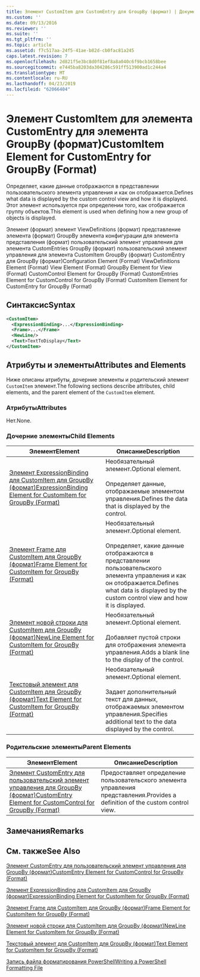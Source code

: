 ```yaml
---
title: Элемент CustomItem для CustomEntry для GroupBy (формат) | Документация Майкрософт
ms.custom: ''
ms.date: 09/13/2016
ms.reviewer: ''
ms.suite: ''
ms.tgt_pltfrm: ''
ms.topic: article
ms.assetid: f7c517aa-24f5-41ae-b82d-cb0fac81a245
caps.latest.revision: 7
ms.openlocfilehash: 2d821f5e3bc8d0f81ef8a8a040c6f9bcb1658bee
ms.sourcegitcommit: e7445ba8203da304286c591ff513900ad1c244a4
ms.translationtype: MT
ms.contentlocale: ru-RU
ms.lasthandoff: 04/23/2019
ms.locfileid: "62066404"
---
```

# <a name="customitem-element-for-customentry-for-groupby-format"></a><span data-ttu-id="860ee-102">Элемент CustomItem для элемента CustomEntry для элемента GroupBy (формат)</span><span class="sxs-lookup"><span data-stu-id="860ee-102">CustomItem Element for CustomEntry for GroupBy (Format)</span></span>

<span data-ttu-id="860ee-103">Определяет, какие данные отображаются в представлении пользовательского элемента управления и как он отображается.</span><span class="sxs-lookup"><span data-stu-id="860ee-103">Defines what data is displayed by the custom control view and how it is displayed.</span></span> <span data-ttu-id="860ee-104">Этот элемент используется при определении того, как отображается группу объектов.</span><span class="sxs-lookup"><span data-stu-id="860ee-104">This element is used when defining how a new group of objects is displayed.</span></span>

<span data-ttu-id="860ee-105">Элемент (формат) элемент ViewDefinitions (формат) представление элемента (формат) GroupBy элемента конфигурации для элемента представления (формат) пользовательский элемент управления для элемента CustomEntries GroupBy (формат) пользовательский элемент управления для элемента CustomItem GroupBy (формат) CustomEntry для GroupBy (формат)</span><span class="sxs-lookup"><span data-stu-id="860ee-105">Configuration Element (Format) ViewDefinitions Element (Format) View Element (Format) GroupBy Element for View (Format) CustomControl Element for GroupBy (Format) CustomEntries Element for CustomControl for GroupBy (Format) CustomItem Element for CustomEntry for GroupBy (Format)</span></span>

## <a name="syntax"></a><span data-ttu-id="860ee-106">Синтаксис</span><span class="sxs-lookup"><span data-stu-id="860ee-106">Syntax</span></span>

```xml
<CustomItem>
  <ExpressionBinding>...</ExpressionBinding>
  <Frame>...</Frame>
  <NewLine/>
  <Text>TextToDisplay</Text>
</CustomItem>
```

## <a name="attributes-and-elements"></a><span data-ttu-id="860ee-107">Атрибуты и элементы</span><span class="sxs-lookup"><span data-stu-id="860ee-107">Attributes and Elements</span></span>

<span data-ttu-id="860ee-108">Ниже описаны атрибуты, дочерние элементы и родительский элемент `CustomItem` элемент.</span><span class="sxs-lookup"><span data-stu-id="860ee-108">The following sections describe attributes, child elements, and the parent element of the `CustomItem` element.</span></span>

### <a name="attributes"></a><span data-ttu-id="860ee-109">Атрибуты</span><span class="sxs-lookup"><span data-stu-id="860ee-109">Attributes</span></span>

<span data-ttu-id="860ee-110">Нет.</span><span class="sxs-lookup"><span data-stu-id="860ee-110">None.</span></span>

### <a name="child-elements"></a><span data-ttu-id="860ee-111">Дочерние элементы</span><span class="sxs-lookup"><span data-stu-id="860ee-111">Child Elements</span></span>

|<span data-ttu-id="860ee-112">Элемент</span><span class="sxs-lookup"><span data-stu-id="860ee-112">Element</span></span>|<span data-ttu-id="860ee-113">Описание</span><span class="sxs-lookup"><span data-stu-id="860ee-113">Description</span></span>|
|-------------|-----------------|
|[<span data-ttu-id="860ee-114">Элемент ExpressionBinding для CustomItem для GroupBy (формат)</span><span class="sxs-lookup"><span data-stu-id="860ee-114">ExpressionBinding Element for CustomItem for GroupBy (Format)</span></span>](./expressionbinding-element-for-customitem-for-groupby-format.md)|<span data-ttu-id="860ee-115">Необязательный элемент.</span><span class="sxs-lookup"><span data-stu-id="860ee-115">Optional element.</span></span><br /><br /> <span data-ttu-id="860ee-116">Определяет данные, отображаемые элементом управления.</span><span class="sxs-lookup"><span data-stu-id="860ee-116">Defines the data that is displayed by the control.</span></span>|
|[<span data-ttu-id="860ee-117">Элемент Frame для CustomItem для GroupBy (формат)</span><span class="sxs-lookup"><span data-stu-id="860ee-117">Frame Element for CustomItem for GroupBy (Format)</span></span>](./frame-element-for-customitem-for-groupby-format.md)|<span data-ttu-id="860ee-118">Необязательный элемент.</span><span class="sxs-lookup"><span data-stu-id="860ee-118">Optional element.</span></span><br /><br /> <span data-ttu-id="860ee-119">Определяет, какие данные отображаются в представлении пользовательского элемента управления и как он отображается.</span><span class="sxs-lookup"><span data-stu-id="860ee-119">Defines what data is displayed by the custom control view and how it is displayed.</span></span>|
|[<span data-ttu-id="860ee-120">Элемент новой строки для CustomItem для GroupBy (формат)</span><span class="sxs-lookup"><span data-stu-id="860ee-120">NewLine Element for CustomItem for GroupBy (Format)</span></span>](./newline-element-for-customitem-for-groupby-format.md)|<span data-ttu-id="860ee-121">Необязательный элемент.</span><span class="sxs-lookup"><span data-stu-id="860ee-121">Optional element.</span></span><br /><br /> <span data-ttu-id="860ee-122">Добавляет пустой строки для отображения элемента управления.</span><span class="sxs-lookup"><span data-stu-id="860ee-122">Adds a blank line to the display of the control.</span></span>|
|[<span data-ttu-id="860ee-123">Текстовый элемент для CustomItem для GroupBy (формат)</span><span class="sxs-lookup"><span data-stu-id="860ee-123">Text Element for CustomItem for GroupBy (Format)</span></span>](./text-element-for-customitem-for-groupby-format.md)|<span data-ttu-id="860ee-124">Необязательный элемент.</span><span class="sxs-lookup"><span data-stu-id="860ee-124">Optional element.</span></span><br /><br /> <span data-ttu-id="860ee-125">Задает дополнительный текст для данных, отображаемых элементом управления.</span><span class="sxs-lookup"><span data-stu-id="860ee-125">Specifies additional text to the data displayed by the control.</span></span>|

### <a name="parent-elements"></a><span data-ttu-id="860ee-126">Родительские элементы</span><span class="sxs-lookup"><span data-stu-id="860ee-126">Parent Elements</span></span>

|<span data-ttu-id="860ee-127">Элемент</span><span class="sxs-lookup"><span data-stu-id="860ee-127">Element</span></span>|<span data-ttu-id="860ee-128">Описание</span><span class="sxs-lookup"><span data-stu-id="860ee-128">Description</span></span>|
|-------------|-----------------|
|[<span data-ttu-id="860ee-129">Элемент CustomEntry для пользовательский элемент управления для GroupBy (формат)</span><span class="sxs-lookup"><span data-stu-id="860ee-129">CustomEntry Element for CustomControl for GroupBy (Format)</span></span>](./customentry-element-for-customcontrol-for-groupby-format.md)|<span data-ttu-id="860ee-130">Предоставляет определение пользовательского элемента управления представления.</span><span class="sxs-lookup"><span data-stu-id="860ee-130">Provides a definition of the custom control view.</span></span>|

## <a name="remarks"></a><span data-ttu-id="860ee-131">Замечания</span><span class="sxs-lookup"><span data-stu-id="860ee-131">Remarks</span></span>

## <a name="see-also"></a><span data-ttu-id="860ee-132">См. также</span><span class="sxs-lookup"><span data-stu-id="860ee-132">See Also</span></span>

[<span data-ttu-id="860ee-133">Элемент CustomEntry для пользовательский элемент управления для GroupBy (формат)</span><span class="sxs-lookup"><span data-stu-id="860ee-133">CustomEntry Element for CustomControl for GroupBy (Format)</span></span>](./customentry-element-for-customcontrol-for-groupby-format.md)

[<span data-ttu-id="860ee-134">Элемент ExpressionBinding для CustomItem для GroupBy (формат)</span><span class="sxs-lookup"><span data-stu-id="860ee-134">ExpressionBinding Element for CustomItem for GroupBy (Format)</span></span>](./expressionbinding-element-for-customitem-for-groupby-format.md)

[<span data-ttu-id="860ee-135">Элемент Frame для CustomItem для GroupBy (формат)</span><span class="sxs-lookup"><span data-stu-id="860ee-135">Frame Element for CustomItem for GroupBy (Format)</span></span>](./frame-element-for-customitem-for-groupby-format.md)

[<span data-ttu-id="860ee-136">Элемент новой строки для CustomItem для GroupBy (формат)</span><span class="sxs-lookup"><span data-stu-id="860ee-136">NewLine Element for CustomItem for GroupBy (Format)</span></span>](./newline-element-for-customitem-for-groupby-format.md)

[<span data-ttu-id="860ee-137">Текстовый элемент для CustomItem для GroupBy (формат)</span><span class="sxs-lookup"><span data-stu-id="860ee-137">Text Element for CustomItem for GroupBy (Format)</span></span>](./text-element-for-customitem-for-groupby-format.md)

[<span data-ttu-id="860ee-138">Запись файла форматирования PowerShell</span><span class="sxs-lookup"><span data-stu-id="860ee-138">Writing a PowerShell Formatting File</span></span>](./writing-a-powershell-formatting-file.md)
